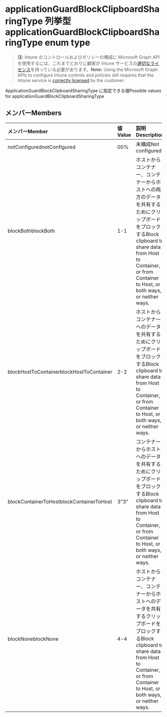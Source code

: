 # <a name="applicationguardblockclipboardsharingtype-enum-type"></a><span data-ttu-id="7f13b-101">applicationGuardBlockClipboardSharingType 列挙型</span><span class="sxs-lookup"><span data-stu-id="7f13b-101">applicationGuardBlockClipboardSharingType enum type</span></span>

> <span data-ttu-id="7f13b-102">**注:** Intune のコントロールおよびポリシーの構成に Microsoft Graph API を使用するには、これまでどおりに顧客が Intune サービスの[適切なライセンス](https://go.microsoft.com/fwlink/?linkid=839381)を持っている必要があります。</span><span class="sxs-lookup"><span data-stu-id="7f13b-102">**Note:** Using the Microsoft Graph APIs to configure Intune controls and policies still requires that the Intune service is [correctly licensed](https://go.microsoft.com/fwlink/?linkid=839381) by the customer.</span></span>

<span data-ttu-id="7f13b-103">ApplicationGuardBlockClipboardSharingType に指定できる値</span><span class="sxs-lookup"><span data-stu-id="7f13b-103">Possible values for applicationGuardBlockClipboardSharingType</span></span>
## <a name="members"></a><span data-ttu-id="7f13b-104">メンバー</span><span class="sxs-lookup"><span data-stu-id="7f13b-104">Members</span></span>
|<span data-ttu-id="7f13b-105">メンバー</span><span class="sxs-lookup"><span data-stu-id="7f13b-105">Member</span></span>|<span data-ttu-id="7f13b-106">値</span><span class="sxs-lookup"><span data-stu-id="7f13b-106">Value</span></span>|<span data-ttu-id="7f13b-107">説明</span><span class="sxs-lookup"><span data-stu-id="7f13b-107">Description</span></span>|
|:---|:---|:---|
|<span data-ttu-id="7f13b-108">notConfigured</span><span class="sxs-lookup"><span data-stu-id="7f13b-108">notConfigured</span></span>|<span data-ttu-id="7f13b-109">0</span><span class="sxs-lookup"><span data-stu-id="7f13b-109">0%</span></span>|<span data-ttu-id="7f13b-110">未構成</span><span class="sxs-lookup"><span data-stu-id="7f13b-110">Not configured</span></span>|
|<span data-ttu-id="7f13b-111">blockBoth</span><span class="sxs-lookup"><span data-stu-id="7f13b-111">blockBoth</span></span>|<span data-ttu-id="7f13b-112">1</span><span class="sxs-lookup"><span data-stu-id="7f13b-112">-1</span></span>|<span data-ttu-id="7f13b-113">ホストからコンテナー、コンテナーからホストへの両方のデータを共有するためにクリップボード をブロックする</span><span class="sxs-lookup"><span data-stu-id="7f13b-113">Block clipboard to share data from Host to Container, or from Container to Host, or both ways, or neither ways.</span></span>|
|<span data-ttu-id="7f13b-114">blockHostToContainer</span><span class="sxs-lookup"><span data-stu-id="7f13b-114">blockHostToContainer</span></span>|<span data-ttu-id="7f13b-115">2</span><span class="sxs-lookup"><span data-stu-id="7f13b-115">-2</span></span>|<span data-ttu-id="7f13b-116">ホストからコンテナーへのデータを共有するためにクリップボードをブロックする</span><span class="sxs-lookup"><span data-stu-id="7f13b-116">Block clipboard to share data from Host to Container, or from Container to Host, or both ways, or neither ways.</span></span>|
|<span data-ttu-id="7f13b-117">blockContainerToHost</span><span class="sxs-lookup"><span data-stu-id="7f13b-117">blockContainerToHost</span></span>|<span data-ttu-id="7f13b-118">3</span><span class="sxs-lookup"><span data-stu-id="7f13b-118">"3"</span></span>|<span data-ttu-id="7f13b-119">コンテナーからホストへのデータを共有するためにクリップボードをブロックする</span><span class="sxs-lookup"><span data-stu-id="7f13b-119">Block clipboard to share data from Host to Container, or from Container to Host, or both ways, or neither ways.</span></span>|
|<span data-ttu-id="7f13b-120">blockNone</span><span class="sxs-lookup"><span data-stu-id="7f13b-120">blockNone</span></span>|<span data-ttu-id="7f13b-121">4</span><span class="sxs-lookup"><span data-stu-id="7f13b-121">-4</span></span>|<span data-ttu-id="7f13b-122">ホストからコンテナー、コンテナーからホストへのデータを共有するクリップボードをブロックする</span><span class="sxs-lookup"><span data-stu-id="7f13b-122">Block clipboard to share data from Host to Container, or from Container to Host, or both ways, or neither ways.</span></span>|








